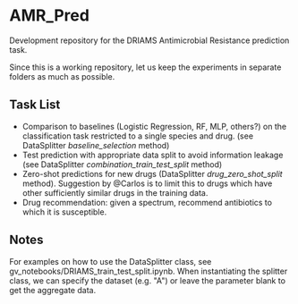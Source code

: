 # AMR_Pred
Development repository for the DRIAMS Antimicrobial Resistance prediction task.

Since this is a working repository, let us keep the experiments in separate folders as much as possible.


## Task List
- Comparison to baselines (Logistic Regression, RF, MLP, others?) on the classification task restricted to a single species and drug. (see DataSplitter _baseline_selection_ method)
- Test prediction with appropriate data split to avoid information leakage (see DataSplitter _combination_train_test_split_ method)
- Zero-shot predictions for new drugs (DataSplitter _drug_zero_shot_split_ method). Suggestion by @Carlos is to limit this to drugs which have other sufficiently similar drugs in the training data.
- Drug recommendation: given a spectrum, recommend antibiotics to which it is susceptible.

## Notes
For examples on how to use the DataSplitter class, see gv_notebooks/DRIAMS_train_test_split.ipynb.
When instantiating the splitter class, we can specify the dataset (e.g. "A") or leave the parameter blank to get the aggregate data.